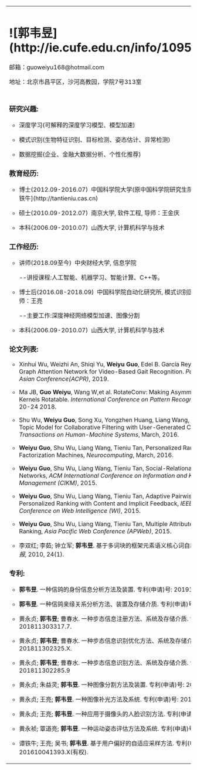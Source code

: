 <table border="0">
  <tr>
    <td width="75%";id="class" align="center" style= "margin: 0cm 0cm 0pt; text-align: left">
      <h1>![郭韦昱](http://ie.cufe.edu.cn/info/1095/3621.htm)</h1>
      <p>邮箱：guoweiyu168@hotmail.com</p>
      <p>地址：北京市昌平区，沙河高教园，学院7号313室</p>
    </td>
  </tr>
  <tr>
      <td width="100%">
        <p><h3><b>研究兴趣:</b></h3></p>
        <ul type="circle"><li><p>深度学习(可解释的深度学习模型、模型加速)</p></li>
        <li><p>模式识别(生物特征识别、目标检测、姿态估计、异常检测)</p></li>
        <li><p>数据挖掘(企业、金融大数据分析、个性化推荐)</p></li>
        </ul>
       <p><h3><b>教育经历:</b></h3></p>
       <ul type="circle"><li><p>博士(2012.09-2016.07)&nbsp&nbsp中国科学院大学(原中国科学院研究生院),&nbsp计算机应用,&nbsp导师:[谭铁牛](http://tantieniu.cas.cn)</p></li>
        <li><p>硕士(2010.09-2012.07)&nbsp&nbsp南京大学,&nbsp软件工程,&nbsp导师：王金庆</p></li>
        <li><p>本科(2006.09-2010.07)&nbsp&nbsp山西大学,&nbsp计算机科学与技术</p></li>
        </ul>
       <p><h3><b>工作经历:</b></h3></p>
        <ul type="circle"><li><p>讲师(2018.09至今)&nbsp&nbsp中央财经大学,&nbsp信息学院</p></li>
        <p>--讲授课程:人工智能、机器学习、智能计算、C++等。</p>
        <li><p>博士后(2016.08-2018.09)&nbsp&nbsp中国科学院自动化研究所,&nbsp模式识别国家重点实验室,&nbsp合作导师：王亮</p></li>
        <p>--主要工作:深度神经网络模型加速、图像分割</p>
        <li><p>本科(2006.09-2010.07)&nbsp&nbsp山西大学,&nbsp计算机科学与技术</p></li>
        </ul>
        <p><h3><b>论文列表:</b></h3></p>
        <ul type="circle">
        <li><p>Xinhui Wu, Weizhi An, Shiqi Yu, <b>Weiyu Guo</b>, Edel B. García Reyes. Spatial-Temporal Graph Attention Network for Video-Based Gait Recognition. <i>Pattern Recognition - 5th Asian Conference(ACPR)</i>, 2019.</p></li>
        <li><p>Ma JB, <b>Guo Weiyu</b>, Wang W,et al. RotateConv: Making Asymmetric Convolutional Kernels Rotatable.
<i>International Conference on Pattern Recognition (ICPR)</i>, August 20-24 2018.</p></li>
       <li><p>Shu Wu, <b>Weiyu Guo</b>, Song Xu, Yongzhen Huang, Liang Wang, Tieniu Tan Coupled Topic Model for Collaborative Filtering with User-Generated Content, <i>IEEE Transactions on Human-Machine Systems</i>, March, 2016.</p></li>
       <li><p><b>Weiyu Guo</b>, Shu Wu, Liang Wang, Tieniu Tan, Personalized Ranking with Pairwise Factorization Machines, <i>Neurocomputing</i>, March, 2016.</p></li>
       <li><p><b>Weiyu Guo</b>, Shu Wu, Liang Wang, Tieniu Tan, Social-Relational Topic Model for Social Networks, <i>ACM International Conference on Information and Knowledge Management (CIKM)</i>, 2015.</p></li>
       <li><p><b>Weiyu Guo</b>, Shu Wu, Liang Wang, Tieniu Tan, Adaptive Pairwise Learning for Personalized Ranking with Content and Implicit Feedback, <i>IEEE/WIC International Conference on Web Intelligence (WI)</i>, 2015.</p></li>
       <li><p><b>Weiyu Guo</b>, Shu Wu, Liang Wang, Tieniu Tan, Multiple Attribute Aware Personalized Ranking, <i>Asia Pacific Web Conference (APWeb)</i>, 2015.</p></li>
       <li><p>李双红; 李茹; 钟立军; <b>郭韦昱</b>. 基于多词块的框架元素语义核心词自动识别研究. <i>中文信息学报</i>, 2010, 24(1).</p></li>
       </ul>
      <p><h3><b>专利:</b></h3></p>
      <ul type="circle">
      <li><p><b>郭韦昱</b>. 一种信鸽的身份信息分析方法及装置. 专利(申请)号: 201911077259.5.</p></li>
      <li><p><b>郭韦昱</b>. 一种信鸽亲缘关系分析方法、装置及存储介质. 专利(申请)号: 201911080418.7.</p></li>
      <li><p>黄永贞; <b>郭韦昱</b>; 曹春水. 一种步态信息注册方法、系统及存储介质. 专利(申请)号: 201811303317.7.</p></li>
      <li><p>黄永贞; <b>郭韦昱</b>; 曹春水. 一种步态信息识别优化方法、系统及存储介质. 专利(申请)号: 201811302325.X.</p></li>
      <li><p>黄永贞; <b>郭韦昱</b>; 曹春水. 一种步态信息识别方法、系统及存储介质. 专利(申请)号: 201811302285.9</p></li>
      <li><p>黄永贞; 朱益灵; <b>郭韦昱</b>. 一种图像分割方法及装置. 专利(申请)号: 201910020730.0.</p></li>
      <li><p>黄永贞; 王亮; <b>郭韦昱</b>. 一种图像补光方法及系统. 专利(申请)号: 201810750879.X.</p></li>
      <li><p>黄永贞; 王亮; <b>郭韦昱</b>. 一种应用于摄像头的人脸识别方法. 专利(申请)号: 201810751107.8.</p></li>
      <li><p>黄永祯; 覃道亮; <b>郭韦昱</b>. 一种运动姿态评估方法及系统. 专利(申请)号: 201711408821.9.</p></li>
      <li><p>谭铁牛; 王亮; 吴书; <b>郭韦昱</b>. 基于用户偏好的自适应采样方法. 专利(申请)号: 201610041393.X(有权).</p></li>
      </ul>
      </td>
  </tr>
</table>
